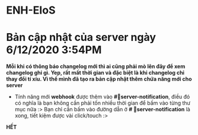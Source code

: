 # ENH-EIoS

# Bản cập nhật của server ngày 6/12/2020 3:54PM

**Mỗi khi có thông báo changelog mới thì ai cũng phải mò lên đây để xem changelog ghi gì. Yep, rất mất thời gian và đặc biệt là khi changelog chỉ thay đổi tí xíu. Vì thế mình đã tạo ra bản cập nhật thêm chứa năng mới cho server**

- Tính năng mới **webhook** được thêm vào **#📢server-notification**, điều đó có nghĩa là bạn không cần phải tốn nhiều thời gian để bấm vào từng thư mục nữa :> Bạn chỉ cần bấm vào đường dẫn ở **# 📢server-notification** là xong, tiết kiệm được vài click/touch :>

**HẾT**
